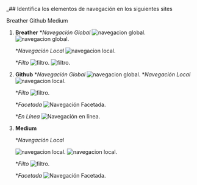_## Identifica los elementos de navegación en los siguientes sites

 Breather
 Github
 Medium



1. **Breather**
    **Navegación Global*
    ![navegacion global](images/global.png).
    ![navegacion global](images/global_2.png).

    **Navegación Local*
    ![navegacion local](local.png).

    **Filto*
     ![filtro](images/filtro_1.png).
    ![filtro](images/filtro_2.png).

2. **Github**
    **Navegación Global*
    ![navegacion global](images/github_global.png).
    **Navegación Local*
    ![navegacion local](images/github_local.png).

    **Filto*
    ![filtro](images/github_filtro.png).

    **Facetada*
    ![Navegación Facetada](images/github_facetada.png).

     **En Línea*
     ![Navegación en línea](images/github_facetada.png).

3. **Medium**

    **Navegación Local*

    ![navegacion local](images/medium_local.png).
    ![navegacion local](images/medium_local_2.png).

     **Filto*
     ![filtro](images/medium_filtro.png).
     
    **Facetada*
    ![Navegación Facetada](images/medium_facetada.png).
